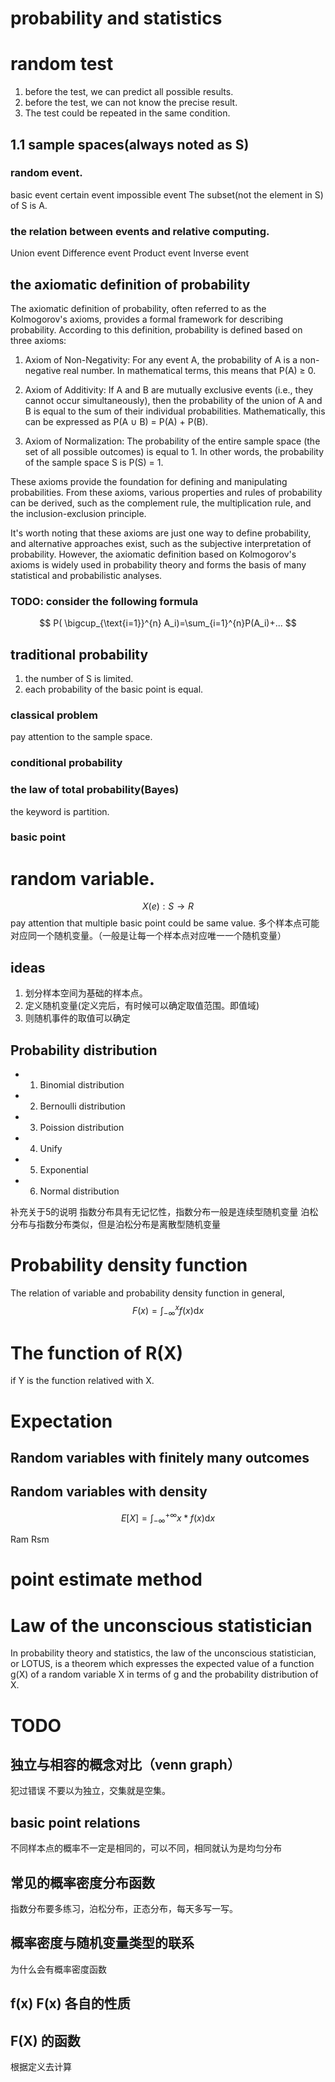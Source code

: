 # probability and statistics

# random test
1. before the test, we can predict all possible results.
2. before the test, we can not know the precise result.
3. The test could be repeated in the same condition.

## 1.1 sample spaces(always noted as S)
###  random event.
basic event
certain event
impossible event
The subset(not the element in S) of S is A.

### the relation between events and relative computing.
Union event
Difference event
Product event
Inverse event

## the axiomatic definition of probability
The axiomatic definition of probability, often referred to as the Kolmogorov's axioms, provides a formal framework for describing probability. According to this definition, probability is defined based on three axioms:

1. Axiom of Non-Negativity: For any event A, the probability of A is a non-negative real number. In mathematical terms, this means that P(A) ≥ 0.

2. Axiom of Additivity: If A and B are mutually exclusive events (i.e., they cannot occur simultaneously), then the probability of the union of A and B is equal to the sum of their individual probabilities. Mathematically, this can be expressed as P(A ∪ B) = P(A) + P(B).

3. Axiom of Normalization: The probability of the entire sample space (the set of all possible outcomes) is equal to 1. In other words, the probability of the sample space S is P(S) = 1.

These axioms provide the foundation for defining and manipulating probabilities. From these axioms, various properties and rules of probability can be derived, such as the complement rule, the multiplication rule, and the inclusion-exclusion principle.

It's worth noting that these axioms are just one way to define probability, and alternative approaches exist, such as the subjective interpretation of probability. However, the axiomatic definition based on Kolmogorov's axioms is widely used in probability theory and forms the basis of many statistical and probabilistic analyses.


### TODO: consider the following formula
$$
P( \bigcup_{\text{i=1}}^{n} A_i)=\sum_{i=1}^{n}P(A_i)+...
$$

## traditional probability
1. the number of S is limited.
2. each probability of the basic point is equal.

### classical problem
pay attention to the sample space.

### conditional probability

### the law of total probability(Bayes)
the keyword is partition.

### basic point

# random variable.
$$ X(e):S \rightarrow  R $$
pay attention that multiple basic point could be same value.
多个样本点可能对应同一个随机变量。（一般是让每一个样本点对应唯一一个随机变量）

## ideas
1. 划分样本空间为基础的样本点。
2. 定义随机变量(定义完后，有时候可以确定取值范围。即值域)
3. 则随机事件的取值可以确定


## Probability distribution
 - 1. Binomial distribution 
 - 2. Bernoulli distribution
 - 3. Poission distribution
 - 4. Unify
 - 5. Exponential
 - 6. Normal distribution

补充关于5的说明
指数分布具有无记忆性，指数分布一般是连续型随机变量
泊松分布与指数分布类似，但是泊松分布是离散型随机变量

# Probability density function
The relation of variable and probability density function
in general,
  $$F(x) = \int_{-{\infty}}^{x}f(x){\mathrm{d}x} $$

# The function of R(X)
if Y is the function relatived with X.


# Expectation
## Random variables with finitely many outcomes


## Random variables with density
  $$E[X] = \int_{-{\infty}}^{+{\infty}}x*f(x){\mathrm{d}x} $$

Ram
Rsm

# point estimate method

# Law of the unconscious statistician
In probability theory and statistics, the law of the unconscious statistician, or LOTUS, is a theorem which expresses the expected value of a function g(X) of a random variable X in terms of g and the probability distribution of X.

# TODO
## 独立与相容的概念对比（venn graph）
犯过错误
不要以为独立，交集就是空集。

## basic point relations
不同样本点的概率不一定是相同的，可以不同，相同就认为是均匀分布

## 常见的概率密度分布函数 
指数分布要多练习，泊松分布，正态分布，每天多写一写。

## 概率密度与随机变量类型的联系
为什么会有概率密度函数

## f(x) F(x) 各自的性质

## F(X) 的函数
根据定义去计算